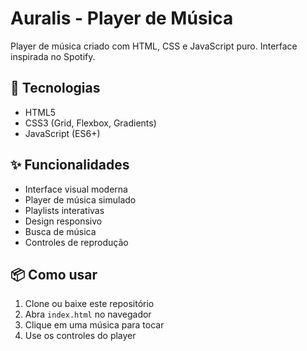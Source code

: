 # Auralis - Player de Música

Player de música criado com HTML, CSS e JavaScript puro. Interface inspirada no Spotify.

## 🚀 Tecnologias
- HTML5
- CSS3 (Grid, Flexbox, Gradients)
- JavaScript (ES6+)

## ✨ Funcionalidades
- Interface visual moderna
- Player de música simulado
- Playlists interativas
- Design responsivo
- Busca de música
- Controles de reprodução

## 📦 Como usar
1. Clone ou baixe este repositório
2. Abra `index.html` no navegador
3. Clique em uma música para tocar
4. Use os controles do player

